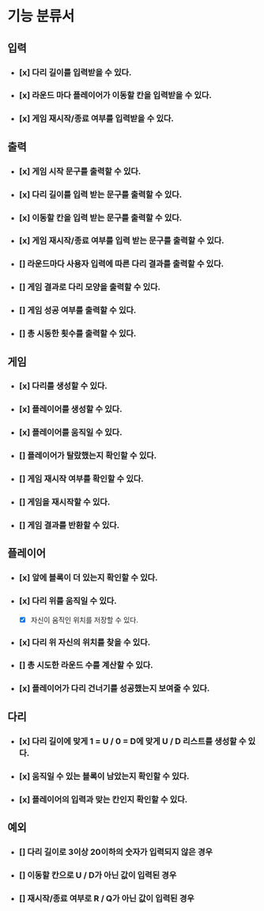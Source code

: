 # 기능 분류서
## 입력
- ### [x] 다리 길이를 입력받을 수 있다.
- ### [x] 라운드 마다 플레이어가 이동할 칸을 입력받을 수 있다.
- ### [x] 게임 재시작/종료 여부를 입력받을 수 있다.

## 출력
- ### [x] 게임 시작 문구를 출력할 수 있다.
- ### [x] 다리 길이를 입력 받는 문구를 출력할 수 있다.
- ### [x] 이동할 칸을 입력 받는 문구를 출력할 수 있다.
- ### [x] 게임 재시작/종료 여부를 입력 받는 문구를 출력할 수 있다.
- ### [] 라운드마다 사용자 입력에 따른 다리 결과를 출력할 수 있다.
- ### [] 게임 결과로 다리 모양을 출력할 수 있다.
- ### [] 게임 성공 여부를 출력할 수 있다.
- ### [] 총 시동한 횟수를 출력할 수 있다.
## 게임
- ### [x] 다리를 생성할 수 있다.
- ### [x] 플레이어를 생성할 수 있다.
- ### [x] 플레이어를 움직일 수 있다.
- ### [] 플레이어가 탈랐했는지 확인할 수 있다.
- ### [] 게임 재시작 여부를 확인할 수 있다.
- ### [] 게임을 재시작할 수 있다.
- ### [] 게임 결과를 반환할 수 있다.
## 플레이어
- ### [x] 앞에 블록이 더 있는지 확인할 수 있다.
- ### [x] 다리 위를 움직일 수 있다.
  - [x] 자신이 움직인 위치를 저장할 수 있다.
- ### [x] 다리 위 자신의 위치를 찾을 수 있다.
- ### [] 총 시도한 라운드 수를 계산할 수 있다.
- ### [x] 플레이어가 다리 건너기를 성공했는지 보여줄 수 있다.
## 다리
- ### [x] 다리 길이에 맞게 1 = U / 0 = D에 맞게 U / D 리스트를 생성할 수 있다.
- ### [x] 움직일 수 있는 블록이 남았는지 확인할 수 있다.
- ### [x] 플레이어의 입력과 맞는 칸인지 확인할 수 있다.
## 예외
- ### [] 다리 길이로 3이상 20이하의 숫자가 입력되지 않은 경우
- ### [] 이동할 칸으로 U / D가 아닌 값이 입력된 경우
- ### [] 재시작/종료 여부로 R / Q가 아닌 값이 입력된 경우